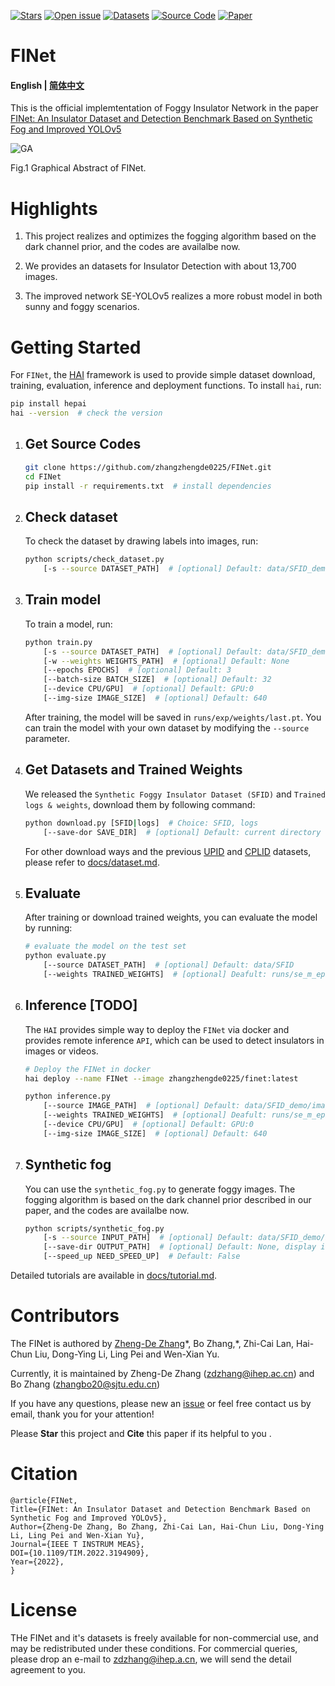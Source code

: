 [![Stars](https://img.shields.io/github/stars/zhangzhengde0225/FINet)](
https://github.com/zhangzhengde0225/FINet)
[![Open issue](https://img.shields.io/github/issues/zhangzhengde0225/FINet)](
https://github.com/zhangzhengde0225/FINet/issues)
[![Datasets](https://img.shields.io/static/v1?label=Download&message=datasets&color=green)](
https://github.com/zhangzhengde0225/FINet/blob/master/docs/datasets.md)
[![Source Code](https://img.shields.io/static/v1?label=Download&message=source_code&color=orange)](
https://github.com/zhangzhengde0225/FINet/archive/refs/heads/master.zip)
[![Paper](https://img.shields.io/static/v1?label=Read&message=paper&color=pink)](
https://doi.org/10.1109/TIM.2022.3194909)

# FINet

#### English | [简体中文](https://github.com/zhangzhengde0225/FINet/blob/master/docs/README_zh_cn.md)

This is the official implemtentation of Foggy Insulator Network in the paper [FINet: An Insulator Dataset and Detection Benchmark Based on Synthetic Fog and Improved YOLOv5](https://doi.org/10.1109/TIM.2022.3194909)
 
![GA](https://zhangzhengde0225.github.io/images/FINet_GA.png)

Fig.1 Graphical Abstract of FINet.

[//]: # (Insulator and its defect detection effect in complex environment.&#40;a&#41; Simple background, &#40;b&#41; Simple background and mist, &#40;c&#41; Defect in dense fog, &#40;d&#41; Sky background, &#40;e&#41; Different scales, &#40;f&#41; Vertical insulator + medium fog, &#40;g&#41; Truncated insulator, &#40;h&#41; Blurred image, &#40;d&#41; No defect in dense fog)
 

# Highlights
1. This project realizes and optimizes the fogging algorithm based on the dark channel prior, and the codes are availalbe now.

2. We provides an datasets for Insulator Detection with about 13,700 images.

3. The improved network SE-YOLOv5 realizes a more robust model in both sunny and foggy scenarios.


# Getting Started

For `FINet`, the [HAI](https://code.ihep.ac.cn/zdzhang/hai) framework is used to provide simple dataset download, training, evaluation, inference and deployment functions. To install `hai`, run:

```bash
pip install hepai
hai --version  # check the version
```


1. ## Get Source Codes
    ```bash
    git clone https://github.com/zhangzhengde0225/FINet.git
    cd FINet
    pip install -r requirements.txt  # install dependencies
    ```

2. ## Check dataset

    To check the dataset by drawing labels into images, run:
    ```bash
    python scripts/check_dataset.py
        [-s --source DATASET_PATH]  # [optional] Default: data/SFID_demo
    ```

3. ## Train model

    To train a model, run:
    ```bash
    python train.py
        [-s --source DATASET_PATH]  # [optional] Default: data/SFID_demo
        [-w --weights WEIGHTS_PATH]  # [optional] Default: None
        [--epochs EPOCHS]  # [optional] Default: 3
        [--batch-size BATCH_SIZE]  # [optional] Default: 32
        [--device CPU/GPU]  # [optional] Default: GPU:0
        [--img-size IMAGE_SIZE]  # [optional] Default: 640
    ```
    After training, the model will be saved in `runs/exp/weights/last.pt`.
    You can train the model with your own dataset by modifying the `--source` parameter.

4. ## Get Datasets and Trained Weights

    
   We released the `Synthetic Foggy Insulator Dataset (SFID)` and `Trained logs & weights`,  download them by following command:
    ```bash
    python download.py [SFID|logs]  # Choice: SFID, logs
        [--save-dor SAVE_DIR]  # [optional] Default: current directory
    ```

    For other download ways and the previous [UPID](https://github.com/heitorcfelix/public-insulator-datasets) and [CPLID](https://github.com/InsulatorData/InsulatorDataSet) datasets, please refer to [docs/dataset.md](https://github.com/zhangzhengde0225/FINet/blob/master/docs/datasets.md).


5. ## Evaluate
    After training or download trained weights, you can evaluate the model by running:
    ```bash
    # evaluate the model on the test set
    python evaluate.py
        [--source DATASET_PATH]  # [optional] Default: data/SFID
        [--weights TRAINED_WEIGHTS]  # [optional] Deafult: runs/se_m_ep99_fogged/weights/best.pt
    ```

6. ## Inference [TODO]
   The `HAI` provides simple way to deploy the `FINet` via docker and provides remote inference `API`, which can be used to detect insulators in images or videos.
    ```bash
    # Deploy the FINet in docker
    hai deploy --name FINet --image zhangzhengde0225/finet:latest

    python inference.py 
        [--source IMAGE_PATH]  # [optional] Default: data/SFID_demo/images/test/00400.jpg
        [--weights TRAINED_WEIGHTS]  # [optional] Deafult: runs/se_m_ep99_fogged/weights/best.pt
        [--device CPU/GPU]  # [optional] Default: GPU:0
        [--img-size IMAGE_SIZE]  # [optional] Default: 640
    ```

7. ## Synthetic fog

    You can use the `synthetic_fog.py` to generate foggy images. The fogging algorithm is based on the dark channel prior described in our paper, and the codes are availalbe now.

    ```bash
    python scripts/synthetic_fog.py
        [-s --source INPUT_PATH]  # [optional] Default: data/SFID_demo/images/train/001040.jpg
        [--save-dir OUTPUT_PATH]  # [optional] Default: None, display it
        [--speed_up NEED_SPEED_UP]  # Default: False
    ```

Detailed tutorials are available in [docs/tutorial.md](https://github.com/zhangzhengde0225/FINet/blob/master/docs/tutorial.md).
 
# Contributors
The FINet is authored by [Zheng-De Zhang](https://zhangzhengde0225.github.io)\*, Bo Zhang,*, Zhi-Cai Lan, Hai-Chun Liu, Dong-Ying Li, Ling Pei and Wen-Xian Yu.

Currently, it is maintained by Zheng-De Zhang (zdzhang@ihep.ac.cn) and Bo Zhang (zhangbo20@sjtu.edu.cn) 

If you have any questions, please new an [issue](https://github.com/zhangzhengde0225/FINet/issues) or feel free contact us by email, thank you for your attention!

Please **Star** this project and **Cite** this paper if its helpful to you .

# Citation
```
@article{FINet,
Title={FINet: An Insulator Dataset and Detection Benchmark Based on Synthetic Fog and Improved YOLOv5},
Author={Zheng-De Zhang, Bo Zhang, Zhi-Cai Lan, Hai-Chun Liu, Dong-Ying Li, Ling Pei and Wen-Xian Yu},
Journal={IEEE T INSTRUM MEAS},
DOI={10.1109/TIM.2022.3194909},
Year={2022},
}
```

# License
THe FINet and it's datasets is freely available for non-commercial use, and may be redistributed under these conditions. 
For commercial queries, please drop an e-mail to zdzhang@ihep.a.cn, we will send the detail agreement to you.

